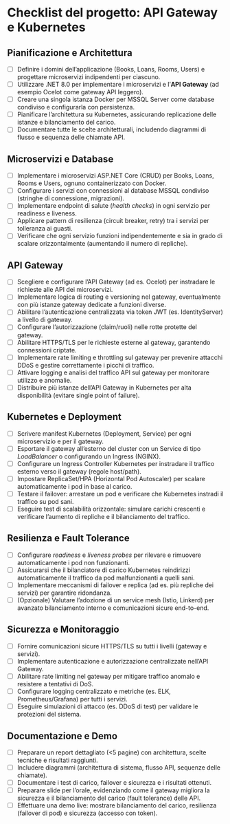# Checklist del progetto: API Gateway e Kubernetes

## Pianificazione e Architettura

- [ ]  Definire i domini dell’applicazione (Books, Loans, Rooms, Users) e progettare microservizi indipendenti per ciascuno.
- [ ] Utilizzare .NET 8.0 per implementare i microservizi e l’**API Gateway** (ad esempio Ocelot come gateway API leggero).
- [ ] Creare una singola istanza Docker per MSSQL Server come database condiviso e configurarla con persistenza.
- [ ] Pianificare l’architettura su Kubernetes, assicurando replicazione delle istanze e bilanciamento del carico.
- [ ] Documentare tutte le scelte architetturali, includendo diagrammi di flusso e sequenza delle chiamate API.

## Microservizi e Database

- [ ] Implementare i microservizi ASP.NET Core (CRUD) per Books, Loans, Rooms e Users, ognuno containerizzato con Docker.
- [ ] Configurare i servizi con connessioni al database MSSQL condiviso (stringhe di connessione, migrazioni).
- [ ] Implementare endpoint di salute (*health checks*) in ogni servizio per readiness e liveness.
- [ ] Applicare pattern di resilienza (circuit breaker, retry) tra i servizi per tolleranza ai guasti.
- [ ] Verificare che ogni servizio funzioni indipendentemente e sia in grado di scalare orizzontalmente (aumentando il numero di repliche).

## API Gateway

- [ ] Scegliere e configurare l’API Gateway (ad es. Ocelot) per instradare le richieste alle API dei microservizi.
- [ ] Implementare logica di routing e versioning nel gateway, eventualmente con più istanze gateway dedicate a funzioni diverse.
- [ ] Abilitare l’autenticazione centralizzata via token JWT (es. IdentityServer) a livello di gateway.
- [ ] Configurare l’autorizzazione (claim/ruoli) nelle rotte protette del gateway.
- [ ] Abilitare HTTPS/TLS per le richieste esterne al gateway, garantendo connessioni criptate.
- [ ] Implementare rate limiting e throttling sul gateway per prevenire attacchi DDoS e gestire correttamente i picchi di traffico.
- [ ] Attivare logging e analisi del traffico API sul gateway per monitorare utilizzo e anomalie.
- [ ] Distribuire più istanze dell’API Gateway in Kubernetes per alta disponibilità (evitare single point of failure).

## Kubernetes e Deployment

- [ ] Scrivere manifest Kubernetes (Deployment, Service) per ogni microservizio e per il gateway.
- [ ] Esportare il gateway all’esterno del cluster con un Service di tipo *LoadBalancer* o configurando un Ingress (NGINX).
- [ ] Configurare un Ingress Controller Kubernetes per instradare il traffico esterno verso il gateway (regole host/path).
- [ ] Impostare ReplicaSet/HPA (Horizontal Pod Autoscaler) per scalare automaticamente i pod in base al carico.
- [ ] Testare il failover: arrestare un pod e verificare che Kubernetes instradi il traffico su pod sani.
- [ ] Eseguire test di scalabilità orizzontale: simulare carichi crescenti e verificare l’aumento di repliche e il bilanciamento del traffico.

## Resilienza e Fault Tolerance

- [ ] Configurare *readiness* e *liveness probes* per rilevare e rimuovere automaticamente i pod non funzionanti.
- [ ] Assicurarsi che il bilanciatore di carico Kubernetes reindirizzi automaticamente il traffico da pod malfunzionanti a quelli sani.
- [ ] Implementare meccanismi di failover e replica (ad es. più repliche dei servizi) per garantire ridondanza.
- [ ] (Opzionale) Valutare l’adozione di un service mesh (Istio, Linkerd) per avanzato bilanciamento interno e comunicazioni sicure end-to-end.

## Sicurezza e Monitoraggio

- [ ] Fornire comunicazioni sicure HTTPS/TLS su tutti i livelli (gateway e servizi).
- [ ] Implementare autenticazione e autorizzazione centralizzate nell’API Gateway.
- [ ] Abilitare rate limiting nel gateway per mitigare traffico anomalo e resistere a tentativi di DoS.
- [ ] Configurare logging centralizzato e metriche (es. ELK, Prometheus/Grafana) per tutti i servizi.
- [ ] Eseguire simulazioni di attacco (es. DDoS di test) per validare le protezioni del sistema.

## Documentazione e Demo

- [ ] Preparare un report dettagliato (<5 pagine) con architettura, scelte tecniche e risultati raggiunti.
- [ ] Includere diagrammi (architettura di sistema, flusso API, sequenze delle chiamate).
- [ ] Documentare i test di carico, failover e sicurezza e i risultati ottenuti.
- [ ] Preparare slide per l’orale, evidenziando come il gateway migliora la sicurezza e il bilanciamento del carico (fault tolerance) delle API.
- [ ] Effettuare una demo live: mostrare bilanciamento del carico, resilienza (failover di pod) e sicurezza (accesso con token).